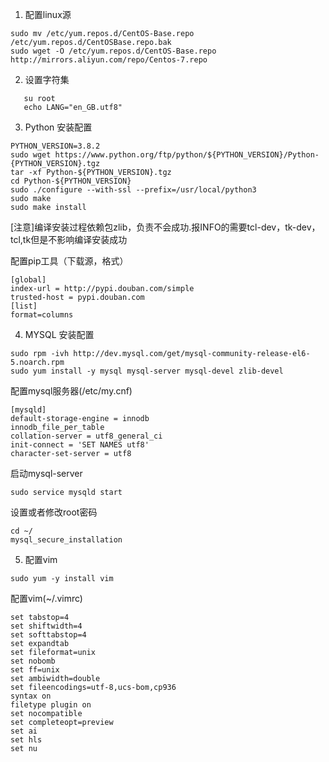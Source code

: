 1. 配置linux源

  ```shell
  sudo mv /etc/yum.repos.d/CentOS-Base.repo /etc/yum.repos.d/CentOSBase.repo.bak
  sudo wget -O /etc/yum.repos.d/CentOS-Base.repo http://mirrors.aliyun.com/repo/Centos-7.repo
  ```

2. 设置字符集

```shell
   su root
   echo LANG="en_GB.utf8"
```

3. Python 安装配置

```shell
PYTHON_VERSION=3.8.2
sudo wget https://www.python.org/ftp/python/${PYTHON_VERSION}/Python-{PYTHON_VERSION}.tgz
tar -xf Python-${PYTHON_VERSION}.tgz
cd Python-${PYTHON_VERSION}
sudo ./configure --with-ssl --prefix=/usr/local/python3
sudo make
sudo make install
```

[注意]编译安装过程依赖包zlib，负责不会成功.报INFO的需要tcl-dev，tk-dev，tcl,tk但是不影响编译安装成功

配置pip工具（下载源，格式）

```shell
[global]
index-url = http://pypi.douban.com/simple
trusted-host = pypi.douban.com
[list]
format=columns
```

4. MYSQL 安装配置

```shell
sudo rpm -ivh http://dev.mysql.com/get/mysql-community-release-el6-5.noarch.rpm
sudo yum install -y mysql mysql-server mysql-devel zlib-devel 
```

配置mysql服务器(/etc/my.cnf)

```
[mysqld]
default-storage-engine = innodb
innodb_file_per_table
collation-server = utf8_general_ci
init-connect = 'SET NAMES utf8'
character-set-server = utf8 
```

启动mysql-server

```shell
sudo service mysqld start
```

设置或者修改root密码

```shell
cd ~/
mysql_secure_installation
```

5. 配置vim

```shell
sudo yum -y install vim
```

配置vim(~/.vimrc)

```shell
set tabstop=4
set shiftwidth=4
set softtabstop=4
set expandtab
set fileformat=unix
set nobomb
set ff=unix
set ambiwidth=double
set fileencodings=utf-8,ucs-bom,cp936
syntax on
filetype plugin on
set nocompatible
set completeopt=preview
set ai
set hls
set nu
```



